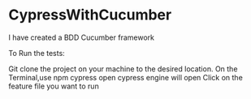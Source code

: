 # CypressWithCucumber

I have created a BDD Cucumber framework 

To Run the tests:

Git clone the project on your machine to the desired location.
On the Terminal,use npm cypress open
cypress engine will open
Click on the feature file you want to run
